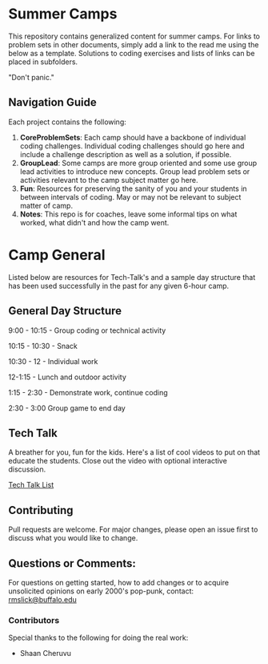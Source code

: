 
# Summer Camps
This repository contains generalized content for summer camps. For links to problem sets in other documents, simply add a link to the read me using the below as a template. Solutions to coding exercises and lists of links can be placed in subfolders. 

"Don't panic."

## Navigation Guide
Each project contains the following:
1. **CoreProblemSets**: Each camp should have a backbone of individual coding challenges. 
 Individual coding challenges should go here and include a challenge description as well as a solution, if possible.
2. **GroupLead**: Some camps are more group oriented and some use group lead activities to introduce new concepts. Group lead problem sets or activities relevant to the camp subject matter go here.
3. **Fun**: Resources for preserving the sanity of you and your students in between intervals of coding. May or may not be relevant to subject matter of camp.
4. **Notes**: This repo is for coaches, leave some informal tips on what worked, what didn't and how the camp went. 

# Camp General
Listed below are resources for Tech-Talk's and a sample day structure that has been used successfully in the past for any given 6-hour camp. 
## General Day Structure

9:00 - 10:15 - Group coding or technical activity

10:15 - 10:30 - Snack

10:30 - 12 - Individual work

12-1:15 - Lunch and outdoor activity

1:15 - 2:30 - Demonstrate work, continue coding

2:30 - 3:00 Group game to end day 

## Tech Talk
A breather for you, fun for the kids. Here's a list of cool videos to put on that educate the students. Close out the video with optional interactive discussion.

[Tech Talk List](https://github.com/rmslick/SummerCamps/blob/master/Tech-Talks.md)
## Contributing
Pull requests are welcome. For major changes, please open an issue first to discuss what you would like to change.

## Questions or Comments:
For questions on getting started, how to add changes or to acquire unsolicited opinions on early 2000's pop-punk, contact: rmslick@buffalo.edu

### Contributors
Special thanks to the following for doing the real work:
- Shaan Cheruvu
